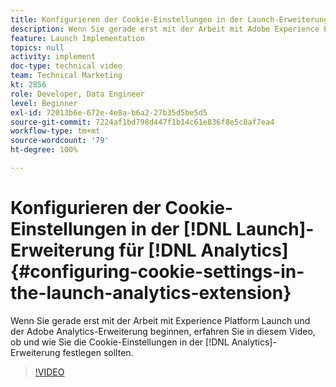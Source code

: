 ```yaml
---
title: Konfigurieren der Cookie-Einstellungen in der Launch-Erweiterung für Analytics
description: Wenn Sie gerade erst mit der Arbeit mit Adobe Experience Platform Launch und der Adobe Analytics-Erweiterung beginnen, erfahren Sie in diesem Video, ob und wie Sie Cookie-Einstellungen in der Analytics-Erweiterung festlegen sollten.
feature: Launch Implementation
topics: null
activity: implement
doc-type: technical video
team: Technical Marketing
kt: 2856
role: Developer, Data Engineer
level: Beginner
exl-id: 72013b6e-672e-4e8a-b6a2-27b35d5be5d5
source-git-commit: 7224af1bd798d447f1b14c61e836f8e5c8af7ea4
workflow-type: tm+mt
source-wordcount: '79'
ht-degree: 100%

---
```


# Konfigurieren der Cookie-Einstellungen in der [!DNL Launch]-Erweiterung für [!DNL Analytics] {#configuring-cookie-settings-in-the-launch-analytics-extension}

Wenn Sie gerade erst mit der Arbeit mit Experience Platform Launch und der Adobe Analytics-Erweiterung beginnen, erfahren Sie in diesem Video, ob und wie Sie die Cookie-Einstellungen in der [!DNL Analytics]-Erweiterung festlegen sollten.

>[!VIDEO](https://video.tv.adobe.com/v/27212/?quality=12&learn=on)
